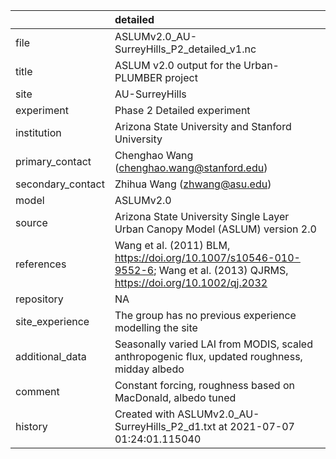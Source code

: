 |                   | detailed                                                                                                                     |
|:------------------|:-----------------------------------------------------------------------------------------------------------------------------|
| file              | ASLUMv2.0_AU-SurreyHills_P2_detailed_v1.nc                                                                                   |
| title             | ASLUM v2.0 output for the Urban-PLUMBER project                                                                              |
| site              | AU-SurreyHills                                                                                                               |
| experiment        | Phase 2 Detailed experiment                                                                                                  |
| institution       | Arizona State University and Stanford University                                                                             |
| primary_contact   | Chenghao Wang (chenghao.wang@stanford.edu)                                                                                   |
| secondary_contact | Zhihua Wang (zhwang@asu.edu)                                                                                                 |
| model             | ASLUMv2.0                                                                                                                    |
| source            | Arizona State University Single Layer Urban Canopy Model (ASLUM) version 2.0                                                 |
| references        | Wang et al. (2011) BLM, https://doi.org/10.1007/s10546-010-9552-6; Wang et al. (2013) QJRMS, https://doi.org/10.1002/qj.2032 |
| repository        | NA                                                                                                                           |
| site_experience   | The group has no previous experience modelling the site                                                                      |
| additional_data   | Seasonally varied LAI from MODIS, scaled anthropogenic flux, updated roughness, midday albedo                                |
| comment           | Constant forcing,  roughness based on MacDonald, albedo tuned                                                                |
| history           | Created with ASLUMv2.0_AU-SurreyHills_P2_d1.txt at 2021-07-07 01:24:01.115040                                                |
